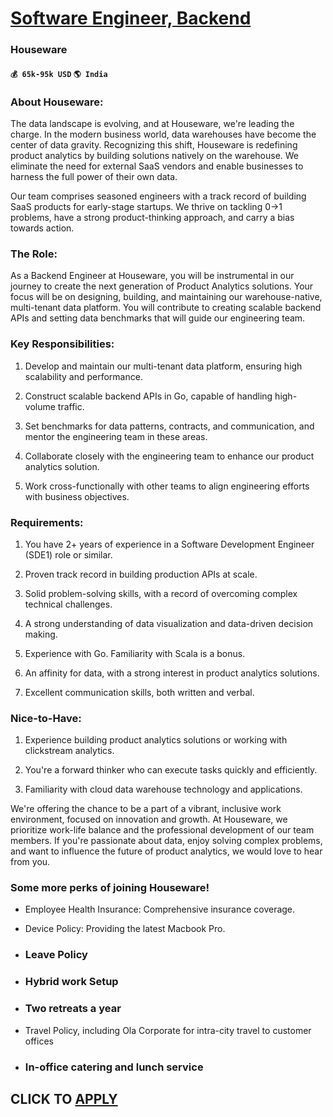 # [Software Engineer, Backend](https://www.remotewlb.com/apply/software-engineer-backend-46657)  
### Houseware  
#### `💰 65k-95k USD` `🌎 India`  

### About Houseware:

The data landscape is evolving, and at Houseware, we're leading the charge. In the modern business world, data warehouses have become the center of data gravity. Recognizing this shift, Houseware is redefining product analytics by building solutions natively on the warehouse. We eliminate the need for external SaaS vendors and enable businesses to harness the full power of their own data.

Our team comprises seasoned engineers with a track record of building SaaS products for early-stage startups. We thrive on tackling 0->1 problems, have a strong product-thinking approach, and carry a bias towards action.

### The Role:

As a Backend Engineer at Houseware, you will be instrumental in our journey to create the next generation of Product Analytics solutions. Your focus will be on designing, building, and maintaining our warehouse-native, multi-tenant data platform. You will contribute to creating scalable backend APIs and setting data benchmarks that will guide our engineering team.

### Key Responsibilities:

  1. Develop and maintain our multi-tenant data platform, ensuring high scalability and performance.

  2. Construct scalable backend APIs in Go, capable of handling high-volume traffic.

  3. Set benchmarks for data patterns, contracts, and communication, and mentor the engineering team in these areas.

  4. Collaborate closely with the engineering team to enhance our product analytics solution.

  5. Work cross-functionally with other teams to align engineering efforts with business objectives.

### Requirements:

  1. You have 2+ years of experience in a Software Development Engineer (SDE1) role or similar.

  2. Proven track record in building production APIs at scale.

  3. Solid problem-solving skills, with a record of overcoming complex technical challenges.

  4. A strong understanding of data visualization and data-driven decision making.

  5. Experience with Go. Familiarity with Scala is a bonus.

  6. An affinity for data, with a strong interest in product analytics solutions.

  7. Excellent communication skills, both written and verbal.

### Nice-to-Have:

  1. Experience building product analytics solutions or working with clickstream analytics.

  2. You're a forward thinker who can execute tasks quickly and efficiently.

  3. Familiarity with cloud data warehouse technology and applications.

We're offering the chance to be a part of a vibrant, inclusive work environment, focused on innovation and growth. At Houseware, we prioritize work-life balance and the professional development of our team members. If you're passionate about data, enjoy solving complex problems, and want to influence the future of product analytics, we would love to hear from you.

### Some more perks of joining Houseware!

  * Employee Health Insurance: Comprehensive insurance coverage.

  * Device Policy: Providing the latest Macbook Pro.

  * ### Leave Policy

  * ### Hybrid work Setup

  * ### Two retreats a year

  * Travel Policy, including Ola Corporate for intra-city travel to customer offices

  * ### In-office catering and lunch service

  
## CLICK TO [APPLY](https://www.remotewlb.com/apply/software-engineer-backend-46657)

